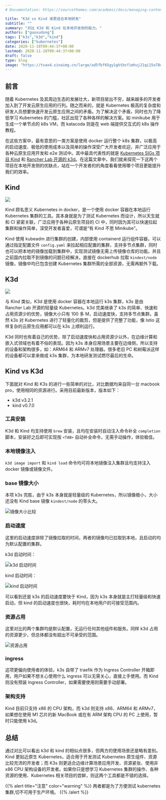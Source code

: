 ```yaml
---
# Documentation: https://sourcethemes.com/academic/docs/managing-content/

title: "K3d vs Kind 谁更适合本地研发"
subtitle: ""
summary: "对比 K3d 和 Kind 在本地开发侧的能力。"
authors: ["guoxudong"]
tags: ["k3s","k3d","kind"]
categories: ["kubernetes"]
date: 2020-11-18T09:44:37+08:00
lastmod: 2020-11-18T09:44:37+08:00
draft: false
type: blog
image: "https://tvax4.sinaimg.cn/large/ad5fbf65gy1gktbsfimhuj21qi15o78d.jpg"
---
```

## 前言

随着 Kubernetes 及其周边生态的发展壮大，新项目层出不穷，越来越多的开发者加入到了开发云原生应用的行列。随之而来的，就是 Kubernetes 极高的复杂度和研发人员想要快速开发云原生应用之间的矛盾。为了解决这个矛盾，同时也为了降低学习 Kubernetes 的门槛，社区出现了各种各样的解决方案。如 minikube 用于生成一个单节点的 k8s VM，而 katacoda 则是在 web 端提供交互式的 k8s 操作教程。

在这些方案中，最有意思的一类方案是使用 docker 运行整个 k8s 集群，以极高的启动速度、极低的使用成本以及简单的操作深受广大开发者欢迎，并广泛应用于各种云原生应用开发和 e2e 测试中。其中最具代表性的就是 [Kubernetes SIGs 项目 Kind](https://kind.sigs.k8s.io/) 和 [Rancher Lab 开源的 k3d](https://k3d.io/)。在这篇文章中，我们就来探究一下这两个项目在本地开发侧的优缺点，站在一个开发者的的角度看看使用哪个项目更能提升我们的效率。

## Kind

![](https://tvax3.sinaimg.cn/wap360/ad5fbf65gy1gkt56jeqr7j20rd0gimz7.jpg)

Kind 顾名思义 Kubernetes in docker，是一个使用 docker 容器在本地运行 Kubernetes 集群的工具。其本身就是为了测试 Kubernetes 而设计，所以天生就和 CI 紧密关联，广泛应用于各种云原生项目的 CI 中，同时因为其可以快速拉起集群和操作简单，深受开发者喜爱，可谓是“有 Kind 不思 Minikube”。

Kind 使用 kubeadm 进行集群的创建，内部使用 containerd 运行组件容器，可以通过指定配置文件 `config.yaml` 来拉起相应配置的集群，支持多节点集群，同时也可以把本地的镜像加载到集群中，实现测试镜像无需上传镜像仓库的功能。并且之前国内拉取不到镜像的问题已经解决，直接在 dockerhub 拉取 `kindest/node` 镜像，镜像中均已包含创建 Kubernetes 集群所需的全部资源，无需再额外下载。

## K3d

![](https://tvax2.sinaimg.cn/wap360/ad5fbf65gy1gkt5pu3ifhj21s00ocaef.jpg)

与 Kind 类似，K3d 是使用 docker 容器在本地运行 k3s 集群，k3s 是由 Rancher Lab 开源的轻量级 Kubernetes。k3d 完美继承了 k3s 的简单、快速和占用资源少的优势，镜像大小只有 100 多 M，启动速度快，支持多节点集群。虽然 k3s 对 Kubernetes 进行了轻量化的裁剪，但是提供了完整了功能，像 Istio 这样复杂的云原生应用都可以在 k3s 上顺利运行。

K3d 同时也有着自己的优势，除了启动速度快和占用资源少以外，在边缘计算和嵌入式领域也有着不俗的表现。因为 k3s 本身应用场景主要在边缘侧，所以支持的设备和架构很多，如：ARM64 和 ARMv7 处理器。很多老旧 PC 和树莓派这样的设备都可以拿来做成 k3s 集群，为本地研发测试燃尽最后的生命。

## Kind vs K3d

下面就对 Kind 和 K3s 的进行一些简单的对比，对比数据均来自同一台 macbook pro，使用相同的资源进行。采用目前最新版本，版本如下：

- k3d v3.2.1
- kind v0.7.0

### 工具安装

K3d 和 Kind 均支持使用 `brew` 安装，且均在安装时自动注入命令补全 `completion` 脚本，安装好之后即可实现按 `<TAB>` 自动补全命令，无需手动操作，体验极佳。

### 本地镜像注入

`k3d image import` 和 `kind load` 命令均可将本地镜像注入集群且均支持注入 docker 镜像或镜像文件。

### base 镜像大小

本项 k3s 完胜，由于 k3s 本身就是轻量级的 Kubernetes，所以镜像极小，大小还没有 Kind base 镜像 `kindest/node` 的零头大。

![镜像大小比较](https://tva2.sinaimg.cn/large/ad5fbf65gy1gkta0t5u1mj20sk023q5p.jpg)

### 启动速度

这里的启动速度排除了镜像拉取的时间，两者的镜像均已拉取到本地，且启动的均为默认配置的集群。

k3d 启动时间：

![k3d 启动时间](https://tvax2.sinaimg.cn/large/ad5fbf65gy1gkta5bjvuhj20gp03radf.jpg)

kind 启动时间：

![kind 启动时间](https://tva1.sinaimg.cn/large/ad5fbf65gy1gkta5meujxj20hz06a79q.jpg)

可以看到还是 k3s 的启动速度要快于 Kind，因为 k3s 本身就是主打轻量级和快速启动，但 kind 的启动速度也很快，耗时均在本地用户的可接受范围内。

### 资源占用

这里对比的两个集群均是默认配置，无运行任何其他组件和服务。同样 k3d 占用的资源更少，但总体都没有超出不可承受的范围。

![资源占用](https://tva4.sinaimg.cn/large/ad5fbf65gy1gktaadtyvqj20ul01rdik.jpg)

### ingress

这项更偏向使用者的体验，k3s 自带了 traefik 作为 Ingress Controller 开箱即用，用户如果不想关心使用什么 ingress 可以无需关心，直接上手使用。而 Kind 则没有预装 Ingress Controller，如果需要使用则需要手动部署。

### 架构支持

Kind 目前只支持 x86 的 CPU 架构，而 k3d 则支持  x86、ARM64 和 ARMv7，如果想在使用 M1 芯片的新 MacBook 或在有 ARM 架构 CPU 的 PC 上使用，暂时只能使用 k3d。

## 总结

通过对比可以看出 k3d 和 kind 的相似点很多，但两方的使用场景还是略有差别。Kind 更贴近原生 Kubernetes，适合用于开发测试 Kubernetes 原生组件、资源比较充沛的开发者；而 K3s 则更适合边缘计算场景应用开发、资源紧张、使用非 x86 CPU 架构设备的开发者。如果你只是想学习 Kubernetes 集群的操作、各种资源的使用、Kubernetes 相关项目的尝鲜，则这两个工具都是不错的选择。

{{% alert title="注意" color="warning" %}}
两者都是为了方便测试 kubernetes 集群,切不可用于生产环境。
{{% /alert %}}
